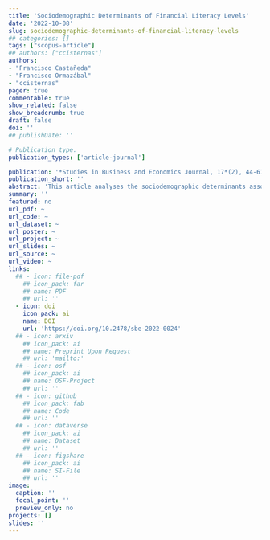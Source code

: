 ```yaml
---
title: 'Sociodemographic Determinants of Financial Literacy Levels'
date: '2022-10-08'
slug: sociodemographic-determinants-of-financial-literacy-levels
## categories: []
tags: ["scopus-article"]
## authors: ["ccisternas"]
authors:
- "Francisco Castañeda"
- "Francisco Ormazábal"
- "ccisternas"
pager: true
commentable: true
show_related: false
show_breadcrumb: true
draft: false
doi: ''
## publishDate: ''

# Publication type.
publication_types: ['article-journal']

publication: '*Studies in Business and Economics Journal, 17*(2), 44-61'
publication_short: ''
abstract: 'This article analyses the sociodemographic determinants associated with the financial literacy levels of the Chilean population based on three dimensions: (1) knowledge; (2) behaviour; and (3) attitude. The study draws from data of the first and, thus far, the only national survey that has measured financial competency, conducted in 2016 by the Organisation for Economic Cooperation and Development (OECD), funded by the Financial Market Commission (CMF in Spanish) and the Andean Development Corporation (CAF in Spanish). It analyses the impact sociodemographic factors such as sex, age, education, and employment situation have on the financial literacy level of the population surveyed (*N* = 1.224). For each dimension, logistic regression models were adjusted consistent with the global financial literacy index. This method aimed to calculate, based on these variables, the probability that an individual may possess adequate knowledge, behaviour, and financial attitude. The findings indicate that a person between 30 and 60 years old, with a high education level, who earns a high income, will have a greater probability of possessing an adequate financial literacy level.'
summary: ''
featured: no
url_pdf: ~
url_code: ~
url_dataset: ~
url_poster: ~
url_project: ~
url_slides: ~
url_source: ~
url_video: ~
links:
  ## - icon: file-pdf
    ## icon_pack: far
    ## name: PDF
    ## url: ''
  - icon: doi
    icon_pack: ai
    name: DOI
    url: 'https://doi.org/10.2478/sbe-2022-0024'
  ## - icon: arxiv
    ## icon_pack: ai
    ## name: Preprint Upon Request
    ## url: 'mailto:'
  ## - icon: osf
    ## icon_pack: ai
    ## name: OSF-Project
    ## url: ''
  ## - icon: github
    ## icon_pack: fab
    ## name: Code
    ## url: ''
  ## - icon: dataverse
    ## icon_pack: ai
    ## name: Dataset
    ## url: ''
  ## - icon: figshare
    ## icon_pack: ai
    ## name: SI-File
    ## url: ''
image:
  caption: ''
  focal_point: ''
  preview_only: no
projects: []
slides: ''
---
```

